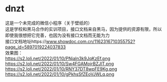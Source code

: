 # dnzt
这是一个未完成的微信小程序（关于壁纸的）  
这是学校和黑马合作的实训项目，接口文档来自黑马，因为提供的资源有限，所以即使我很想把它完善，也因为没有接口文档而无能为力  
接口文档地址https://www.showdoc.com.cn/1162316710355752?page_id=5897019224037833  
效果图：  
https://s2.loli.net/2022/01/10/PNjaln3k9JqKzEf.png  
https://s2.loli.net/2022/01/10/Sw4FGAMojrBZJlT.png  
https://s2.loli.net/2022/01/10/RNY37DT8wpFE9Kg.png  
https://s2.loli.net/2022/01/10/gPkhsSfZEoVJWLq.png  
